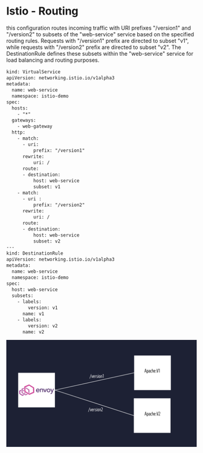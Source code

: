 # Istio - Routing

this configuration routes incoming traffic with URI prefixes "/version1" and "/version2" to subsets of the "web-service" service based on the specified routing rules. Requests with "/version1" prefix are directed to subset "v1", while requests with "/version2" prefix are directed to subset "v2". The DestinationRule defines these subsets within the "web-service" service for load balancing and routing purposes.
```
kind: VirtualService
apiVersion: networking.istio.io/v1alpha3
metadata:
  name: web-service
  namespace: istio-demo
spec:
  hosts:      
    - "*"
  gateways:
    - web-gateway
  http:
    - match:
      - uri:  
          prefix: "/version1"
      rewrite:
          uri: /
      route: 
      - destination:
          host: web-service
          subset: v1
    - match:
      - uri :
          prefix: "/version2"
      rewrite:
          uri: /
      route:
      - destination:
          host: web-service
          subset: v2
---
kind: DestinationRule
apiVersion: networking.istio.io/v1alpha3
metadata:
  name: web-service
  namespace: istio-demo
spec:
  host: web-service
  subsets:
    - labels:
        version: v1
      name: v1
    - labels:
        version: v2
      name: v2
```



<img width="700px" src="assets/routing.png">